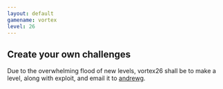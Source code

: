 ```yaml
---
layout: default
gamename: vortex
level: 26
---
```

Create your own challenges
--------------------------
Due to the overwhelming flood of new levels, vortex26 shall be to
make a level, along with exploit, and email it to [andrewg][].

[andrewg]: mailto:andrewg@felinemenace.org
